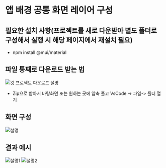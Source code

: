 # 앱 배경 공통 화면 레이어 구성

## 필요한 설치 사항(프로젝트를 새로 다운받아 별도 폴더로 구성해서 실행 시 해당 페이지에서 재설치 필요)
- npm install @mui/material

## 파일 통째로 다운로드 받는 법

![깃 프로젝트 다운로드 설명](https://github.com/yu-se23/sportspie-web/assets/96680128/a6cb3358-32b8-4e95-8249-d361d149f7a0)
- Zip으로 받아서 바탕화면 또는 원하는 곳에 압축 풀고 VsCode -> 파일-> 폴더 열기

## 화면 구성

![설명](https://github.com/yu-se23/sportspie-web/assets/96680128/451b68fe-cc0a-404f-9c1c-7d751c748bbd)

## 결과 예시

![설명1](https://github.com/yu-se23/sportspie-web/assets/96680128/ffef5383-413d-4559-abdc-cdab500869f8)
![설명2](https://github.com/yu-se23/sportspie-web/assets/96680128/46fec698-cbbe-4be2-ba3e-28f688ba060e)
